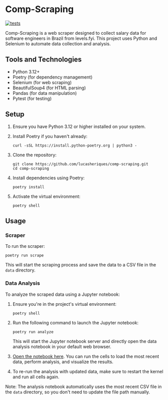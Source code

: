 # Comp-Scraping

[![tests](https://github.com/lucasheriques/comp-scraping/actions/workflows/tests.yml/badge.svg)](https://github.com/lucasheriques/comp-scraping/actions/workflows/tests.yml)

Comp-Scraping is a web scraper designed to collect salary data for software engineers in Brazil from levels.fyi. This project uses Python and Selenium to automate data collection and analysis.

## Tools and Technologies

- Python 3.12+
- Poetry (for dependency management)
- Selenium (for web scraping)
- BeautifulSoup4 (for HTML parsing)
- Pandas (for data manipulation)
- Pytest (for testing)

## Setup

1. Ensure you have Python 3.12 or higher installed on your system.

2. Install Poetry if you haven't already:

   ```
   curl -sSL https://install.python-poetry.org | python3 -
   ```

3. Clone the repository:

   ```
   git clone https://github.com/lucasheriques/comp-scraping.git
   cd comp-scraping
   ```

4. Install dependencies using Poetry:

   ```
   poetry install
   ```

5. Activate the virtual environment:
   ```
   poetry shell
   ```

## Usage

### Scraper

To run the scraper:

```
poetry run scrape
```

This will start the scraping process and save the data to a CSV file in the `data` directory.

### Data Analysis

To analyze the scraped data using a Jupyter notebook:

1. Ensure you're in the project's virtual environment:

   ```
   poetry shell
   ```

2. Run the following command to launch the Jupyter notebook:

   ```
   poetry run analyze
   ```

   This will start the Jupyter notebook server and directly open the data analysis notebook in your default web browser.

3. [Open the notebook here](http://localhost:8888/doc/tree/comp_scraping/data_analysis.ipynb). You can run the cells to load the most recent data, perform analysis, and visualize the results.

4. To re-run the analysis with updated data, make sure to restart the kernel and run all cells again.

Note: The analysis notebook automatically uses the most recent CSV file in the `data` directory, so you don't need to update the file path manually.
